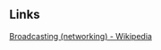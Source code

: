 ## Links
[Broadcasting (networking) - Wikipedia](https://en.wikipedia.org/wiki/Broadcasting_(networking))